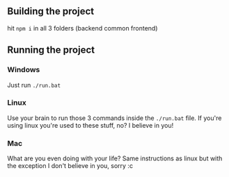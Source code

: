 ## Building the project
hit `npm i` in all 3 folders (backend common frontend)

## Running the project
### Windows
Just run `./run.bat`

### Linux
Use your brain to run those 3 commands inside the `./run.bat` file.
If you're using linux you're used to these stuff, no?
I believe in you!

### Mac
What are you even doing with your life?
Same instructions as linux but with the exception I don't believe in you, sorry :c
